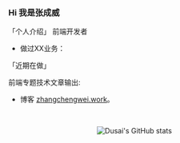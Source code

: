 ### Hi 我是张成威 

「个人介绍」 前端开发者

* 做过XX业务：

「近期在做」

前端专题技术文章输出:

* 博客 [zhangchengwei.work](https://zhangchengwei.work "张成威的个人网站")。


<div align="center" >
<br/>

![Dusai's GitHub stats](https://github-readme-stats.vercel.app/api?username=izcw)

</div>


